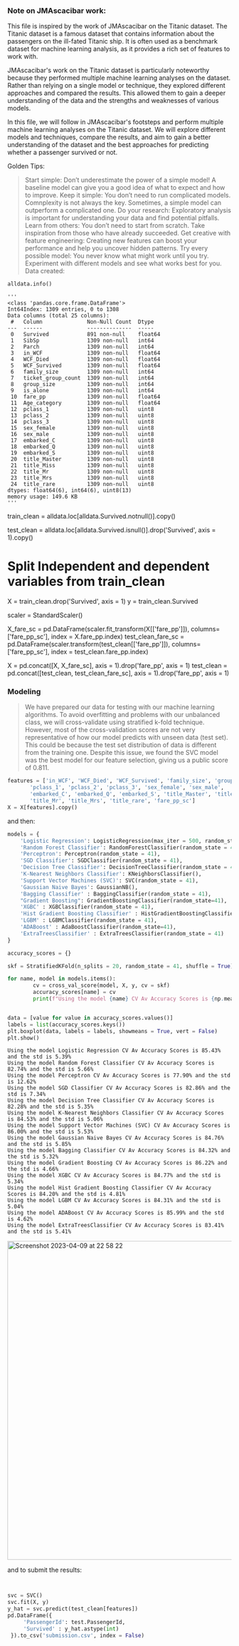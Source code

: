 ### Note on JMAscacibar work:
This file is inspired by the work of JMAscacibar on the Titanic dataset. The Titanic dataset is a famous dataset that contains information about the passengers on the ill-fated Titanic ship. It is often used as a benchmark dataset for machine learning analysis, as it provides a rich set of features to work with.

JMAscacibar's work on the Titanic dataset is particularly noteworthy because they performed multiple machine learning analyses on the dataset. Rather than relying on a single model or technique, they explored different approaches and compared the results. This allowed them to gain a deeper understanding of the data and the strengths and weaknesses of various models.

In this file, we will follow in JMAscacibar's footsteps and perform multiple machine learning analyses on the Titanic dataset. We will explore different models and techniques, compare the results, and aim to gain a better understanding of the dataset and the best approaches for predicting whether a passenger survived or not.

Golden Tips: 
   > Start simple: Don’t underestimate the power of a simple model! A baseline model can give you a good idea of what to expect and how to improve.
   > Keep it simple: You don’t need to run complicated models. Comnplexity is not always the key. Sometimes, a simple model can outperform a complicated one.
   > Do your research: Exploratory analysis is important for understanding your data and find potential pitfalls.
   > Learn from others: You don’t need to start from scratch. Take inspiration from those who have already succeeded.
   > Get creative with feature engineering: Creating new features can boost your performance and help you uncover hidden patterns.
   > Try every possible model: You never know what might work until you try. Experiment with different models and see what works best for you.
Data created:

```python
alldata.info()
```
```
'''
<class 'pandas.core.frame.DataFrame'>
Int64Index: 1309 entries, 0 to 1308
Data columns (total 25 columns):
 #   Column              Non-Null Count  Dtype  
---  ------              --------------  -----  
 0   Survived            891 non-null    float64
 1   SibSp               1309 non-null   int64  
 2   Parch               1309 non-null   int64  
 3   in_WCF              1309 non-null   float64
 4   WCF_Died            1309 non-null   float64
 5   WCF_Survived        1309 non-null   float64
 6   family_size         1309 non-null   int64  
 7   ticket_group_count  1309 non-null   int64  
 8   group_size          1309 non-null   int64  
 9   is_alone            1309 non-null   int64  
 10  fare_pp             1309 non-null   float64
 11  Age_category        1309 non-null   float64
 12  pclass_1            1309 non-null   uint8  
 13  pclass_2            1309 non-null   uint8  
 14  pclass_3            1309 non-null   uint8  
 15  sex_female          1309 non-null   uint8  
 16  sex_male            1309 non-null   uint8  
 17  embarked_C          1309 non-null   uint8  
 18  embarked_Q          1309 non-null   uint8  
 19  embarked_S          1309 non-null   uint8  
 20  title_Master        1309 non-null   uint8  
 21  title_Miss          1309 non-null   uint8  
 22  title_Mr            1309 non-null   uint8  
 23  title_Mrs           1309 non-null   uint8  
 24  title_rare          1309 non-null   uint8  
dtypes: float64(6), int64(6), uint8(13)
memory usage: 149.6 KB
'''
```

train_clean = alldata.loc[alldata.Survived.notnull()].copy()

test_clean = alldata.loc[alldata.Survived.isnull()].drop('Survived', axis = 1).copy()

# Split Independent and dependent variables from train_clean
X = train_clean.drop('Survived', axis = 1)
y = train_clean.Survived



scaler = StandardScaler()

X_fare_sc = pd.DataFrame(scaler.fit_transform(X[['fare_pp']]), columns=['fare_pp_sc'], index = X.fare_pp.index)
test_clean_fare_sc = pd.DataFrame(scaler.transform(test_clean[['fare_pp']]), columns=['fare_pp_sc'], index = test_clean.fare_pp.index)

X = pd.concat([X, X_fare_sc], axis = 1).drop('fare_pp', axis = 1)
test_clean = pd.concat([test_clean, test_clean_fare_sc], axis = 1).drop('fare_pp', axis = 1)


### Modeling

> We have prepared our data for testing with our machine learning algorithms. To avoid overfitting and problems with our unbalanced class, we will cross-validate using stratified k-fold technique.
However, most of the cross-validation scores are not very representative of how our model predicts with unseen data (test set). This could be because the test set distribution of data is different from the training one. Despite this issue, we found the SVC model was the best model for our feature selection, giving us a public score of 0.811.

```python
features = ['in_WCF', 'WCF_Died', 'WCF_Survived', 'family_size', 'group_size', 'is_alone', 'Age_category',
       'pclass_1', 'pclass_2', 'pclass_3', 'sex_female', 'sex_male',
       'embarked_C', 'embarked_Q', 'embarked_S', 'title_Master', 'title_Miss',
       'title_Mr', 'title_Mrs', 'title_rare', 'fare_pp_sc']
X = X[features].copy()

```
and then:

```python 
models = {
    'Logistic Regression': LogisticRegression(max_iter = 500, random_state = 41),
    'Random Forest Classifier': RandomForestClassifier(random_state = 41),
    'Perceptron': Perceptron(random_state = 41),
    'SGD Classifier': SGDClassifier(random_state = 41),
    'Decision Tree Classifier': DecisionTreeClassifier(random_state = 41),
    'K-Nearest Neighbors Classifier': KNeighborsClassifier(),
    'Support Vector Machines (SVC)': SVC(random_state = 41),
    'Gaussian Naive Bayes': GaussianNB(),
    'Bagging Classifier' : BaggingClassifier(random_state = 41),
    "Gradient Boosting": GradientBoostingClassifier(random_state=41),
    'XGBC' : XGBClassifier(random_state = 41),
    'Hist Gradient Boosting Classifier' : HistGradientBoostingClassifier(random_state = 41),
    'LGBM' : LGBMClassifier(random_state = 41),
    'ADABoost' : AdaBoostClassifier(random_state=41),
    'ExtraTreesClassifier' : ExtraTreesClassifier(random_state = 41)
}

accuracy_scores = {}

skf = StratifiedKFold(n_splits = 20, random_state = 41, shuffle = True)

for name, model in models.items():
        cv = cross_val_score(model, X, y, cv = skf)
        accuracy_scores[name] = cv
        print(f"Using the model {name} CV Av Accuracy Scores is {np.mean(accuracy_scores[name])*100:.2f}% and the std is {np.std(accuracy_scores[name])*100:.2f}%")


data = [value for value in accuracy_scores.values()]
labels = list(accuracy_scores.keys())
plt.boxplot(data, labels = labels, showmeans = True, vert = False)
plt.show()
```

```
Using the model Logistic Regression CV Av Accuracy Scores is 85.43% and the std is 5.39%
Using the model Random Forest Classifier CV Av Accuracy Scores is 82.74% and the std is 5.66%
Using the model Perceptron CV Av Accuracy Scores is 77.90% and the std is 12.62%
Using the model SGD Classifier CV Av Accuracy Scores is 82.86% and the std is 7.34%
Using the model Decision Tree Classifier CV Av Accuracy Scores is 82.28% and the std is 5.35%
Using the model K-Nearest Neighbors Classifier CV Av Accuracy Scores is 84.53% and the std is 5.06%
Using the model Support Vector Machines (SVC) CV Av Accuracy Scores is 86.00% and the std is 5.53%
Using the model Gaussian Naive Bayes CV Av Accuracy Scores is 84.76% and the std is 5.85%
Using the model Bagging Classifier CV Av Accuracy Scores is 84.32% and the std is 5.32%
Using the model Gradient Boosting CV Av Accuracy Scores is 86.22% and the std is 4.66%
Using the model XGBC CV Av Accuracy Scores is 84.77% and the std is 5.34%
Using the model Hist Gradient Boosting Classifier CV Av Accuracy Scores is 84.20% and the std is 4.81%
Using the model LGBM CV Av Accuracy Scores is 84.31% and the std is 5.04%
Using the model ADABoost CV Av Accuracy Scores is 85.99% and the std is 4.62%
Using the model ExtraTreesClassifier CV Av Accuracy Scores is 83.41% and the std is 5.41%
```

<img width="715" alt="Screenshot 2023-04-09 at 22 58 22" src="https://user-images.githubusercontent.com/109058050/230796237-4c5d5752-91fa-4d58-8d7c-fcab0f5719a9.png">

and to submit the results:
```python


svc = SVC()
svc.fit(X, y)
y_hat = svc.predict(test_clean[features])
pd.DataFrame({
     'PassengerId': test.PassengerId,
     'Survived' : y_hat.astype(int)
 }).to_csv('submission.csv', index = False)
```

